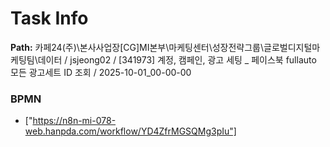 # Task Info

**Path:** 카페24(주)\본사사업장\[CG]MI본부\마케팅센터\성장전략그룹\글로벌디지털마케팅팀\데이터 / jsjeong02 / [341973] 계정, 캠페인, 광고 세팅 _ 페이스북 fullauto 모든 광고세트 ID 조회 / 2025-10-01_00-00-00

### BPMN
- ["https://n8n-mi-078-web.hanpda.com/workflow/YD4ZfrMGSQMg3pIu"]

